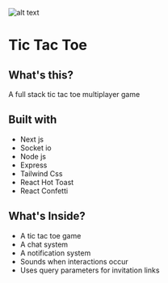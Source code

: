 ![alt text](https://github.com/christianbmartinez/tic-tac-toe/blob/main/public/img/md-image.jpg)

# Tic Tac Toe

## What's this?

A full stack tic tac toe multiplayer game

## Built with

- Next js
- Socket io
- Node js
- Express
- Tailwind Css
- React Hot Toast
- React Confetti

## What's Inside?

- A tic tac toe game
- A chat system
- A notification system
- Sounds when interactions occur
- Uses query parameters for invitation links
